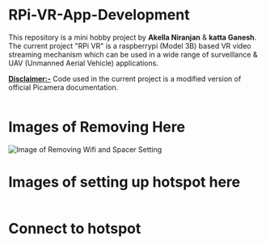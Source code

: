 # RPi-VR-App-Development
This repository is a mini hobby project by **Akella Niranjan** & **katta Ganesh**.<br>
The current project "RPi VR" is a raspberrypi (Model 3B) based VR video streaming mechanism which can be used in a wide range of surveillance & UAV (Unmanned Aerial Vehicle) applications.

<ins>**Disclaimer:-**</ins> Code used in the current project is a modified version of official Picamera documentation.

~~~ git clone https://github.com/niranjanstudy06/RPi-VR-App-Development.git 
~~~

# Images of Removing Here
![Image of Removing Wifi and Spacer Setting]()
# Images of setting up hotspot here
~~~ sudo reboot 
~~~
# Connect to hotspot

